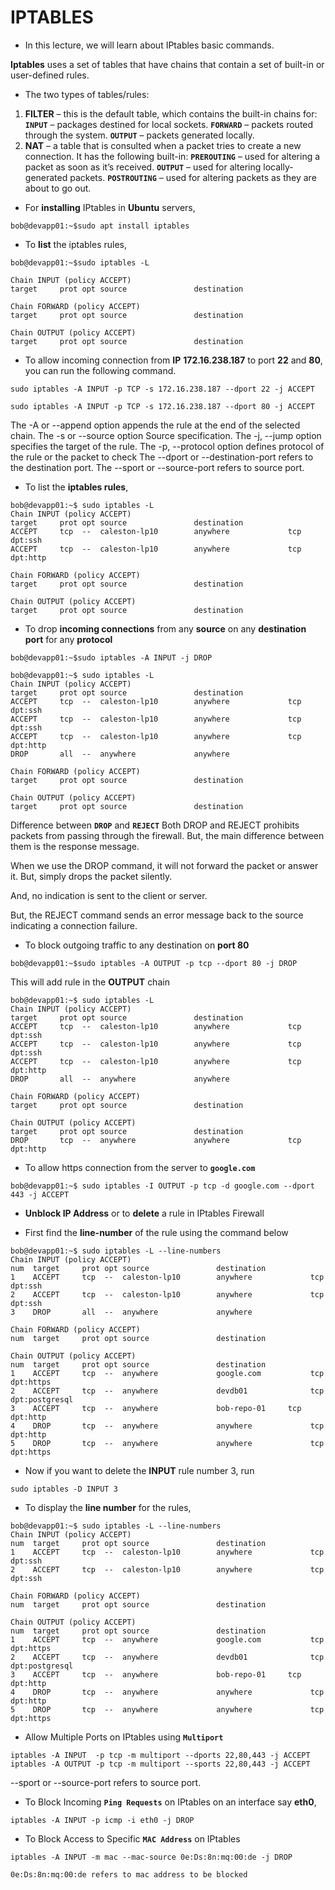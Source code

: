 # IPTABLES

  - In this lecture, we will learn about IPtables basic commands.
  
**Iptables** uses a set of tables that have chains that contain a set of built-in or user-defined rules.
- The two types of tables/rules: 
1. **FILTER** – this is the default table, which contains the built-in chains for:
 **`INPUT`**  – packages destined for local sockets.
 **`FORWARD`** – packets routed through the system.
 **`OUTPUT`** – packets generated locally.
2. **NAT** – a table that is consulted when a packet tries to create a new connection. It has the following built-in:
**`PREROUTING`** – used for altering a packet as soon as it’s received.
**`OUTPUT`** – used for altering locally-generated packets.
**`POSTROUTING`** – used for altering packets as they are about to go out.

- For **installing** IPtables in **Ubuntu** servers, 

```
bob@devapp01:~$sudo apt install iptables
```

- To **list** the iptables rules,

```
bob@devapp01:~$sudo iptables -L

Chain INPUT (policy ACCEPT)
target     prot opt source               destination

Chain FORWARD (policy ACCEPT)
target     prot opt source               destination

Chain OUTPUT (policy ACCEPT)
target     prot opt source               destination
```

- To allow incoming connection from **IP** **172.16.238.187** to port **22** and **80**, you can run the following command.

```
sudo iptables -A INPUT -p TCP -s 172.16.238.187 --dport 22 -j ACCEPT
```

```
sudo iptables -A INPUT -p TCP -s 172.16.238.187 --dport 80 -j ACCEPT
```

The -A or --append option appends the rule at the end of the selected chain.
The -s or --source option Source specification.
The -j, --jump option specifies the target of the rule.
The -p, --protocol option defines protocol of the rule or the packet to check
The --dport or --destination-port refers to the destination port.
The --sport or --source-port refers to source port.

- To list the **iptables rules**,

```
bob@devapp01:~$ sudo iptables -L
Chain INPUT (policy ACCEPT)
target     prot opt source               destination
ACCEPT     tcp  --  caleston-lp10        anywhere             tcp dpt:ssh
ACCEPT     tcp  --  caleston-lp10        anywhere             tcp dpt:http

Chain FORWARD (policy ACCEPT)
target     prot opt source               destination

Chain OUTPUT (policy ACCEPT)
target     prot opt source               destination
```

- To drop **incoming connections** from any **source** on any **destination port** for any **protocol**

```
bob@devapp01:~$sudo iptables -A INPUT -j DROP
```

```
bob@devapp01:~$ sudo iptables -L
Chain INPUT (policy ACCEPT)
target     prot opt source               destination
ACCEPT     tcp  --  caleston-lp10        anywhere             tcp dpt:ssh
ACCEPT     tcp  --  caleston-lp10        anywhere             tcp dpt:ssh
ACCEPT     tcp  --  caleston-lp10        anywhere             tcp dpt:http
DROP       all  --  anywhere             anywhere

Chain FORWARD (policy ACCEPT)
target     prot opt source               destination

Chain OUTPUT (policy ACCEPT)
target     prot opt source               destination
```

Difference between **`DROP`** and **`REJECT`**
Both DROP and REJECT prohibits packets from passing through the firewall. But, the main difference between them is the response message.

When we use the DROP command, it will not forward the packet or answer it. But, simply drops the packet silently.

And, no indication is sent to the client or server.

But, the REJECT command sends an error message back to the source indicating a connection failure.

- To block outgoing traffic to any destination on **port 80**

```
bob@devapp01:~$sudo iptables -A OUTPUT -p tcp --dport 80 -j DROP
```
This will add rule in the **OUTPUT** chain

```
bob@devapp01:~$ sudo iptables -L
Chain INPUT (policy ACCEPT)
target     prot opt source               destination
ACCEPT     tcp  --  caleston-lp10        anywhere             tcp dpt:ssh
ACCEPT     tcp  --  caleston-lp10        anywhere             tcp dpt:ssh
ACCEPT     tcp  --  caleston-lp10        anywhere             tcp dpt:http
DROP       all  --  anywhere             anywhere

Chain FORWARD (policy ACCEPT)
target     prot opt source               destination

Chain OUTPUT (policy ACCEPT)
target     prot opt source               destination
DROP       tcp  --  anywhere             anywhere             tcp dpt:http
```

- To allow https connection from the server to **`google.com`**
```
bob@devapp01:~$ sudo iptables -I OUTPUT -p tcp -d google.com --dport 443 -j ACCEPT
```

- **Unblock IP Address** or to **delete** a rule in IPtables Firewall

- First find the **line-number** of the rule using the command below

```
bob@devapp01:~$ sudo iptables -L --line-numbers
Chain INPUT (policy ACCEPT)
num  target     prot opt source               destination
1    ACCEPT     tcp  --  caleston-lp10        anywhere             tcp dpt:ssh
2    ACCEPT     tcp  --  caleston-lp10        anywhere             tcp dpt:ssh
3    DROP       all  --  anywhere             anywhere

Chain FORWARD (policy ACCEPT)
num  target     prot opt source               destination

Chain OUTPUT (policy ACCEPT)
num  target     prot opt source               destination
1    ACCEPT     tcp  --  anywhere             google.com           tcp dpt:https
2    ACCEPT     tcp  --  anywhere             devdb01              tcp dpt:postgresql
3    ACCEPT     tcp  --  anywhere             bob-repo-01     tcp dpt:http
4    DROP       tcp  --  anywhere             anywhere             tcp dpt:http
5    DROP       tcp  --  anywhere             anywhere             tcp dpt:https
```

- Now if you want to delete the **INPUT** rule number 3, run

```
sudo iptables -D INPUT 3
```
- To display the **line number** for the rules,

```
bob@devapp01:~$ sudo iptables -L --line-numbers
Chain INPUT (policy ACCEPT)
num  target     prot opt source               destination
1    ACCEPT     tcp  --  caleston-lp10        anywhere             tcp dpt:ssh
2    ACCEPT     tcp  --  caleston-lp10        anywhere             tcp dpt:ssh

Chain FORWARD (policy ACCEPT)
num  target     prot opt source               destination

Chain OUTPUT (policy ACCEPT)
num  target     prot opt source               destination
1    ACCEPT     tcp  --  anywhere             google.com           tcp dpt:https
2    ACCEPT     tcp  --  anywhere             devdb01              tcp dpt:postgresql
3    ACCEPT     tcp  --  anywhere             bob-repo-01     tcp dpt:http
4    DROP       tcp  --  anywhere             anywhere             tcp dpt:http
5    DROP       tcp  --  anywhere             anywhere             tcp dpt:https
```

- Allow Multiple Ports on IPtables using **`Multiport`**

```
iptables -A INPUT  -p tcp -m multiport --dports 22,80,443 -j ACCEPT
iptables -A OUTPUT -p tcp -m multiport --sports 22,80,443 -j ACCEPT
```

--sport or --source-port refers to source port.

- To Block Incoming **`Ping Requests`** on IPtables on an interface say **eth0**,

```
iptables -A INPUT -p icmp -i eth0 -j DROP
```

- To Block Access to Specific **`MAC Address`** on IPtables

```
iptables -A INPUT -m mac --mac-source 0e:Ds:8n:mq:00:de -j DROP

0e:Ds:8n:mq:00:de refers to mac address to be blocked
```